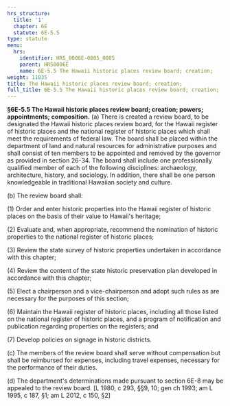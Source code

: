 ```yaml
---
hrs_structure:
  title: '1'
  chapter: 6E
  statute: 6E-5.5
type: statute
menu:
  hrs:
    identifier: HRS_0006E-0005_0005
    parent: HRS0006E
    name: 6E-5.5 The Hawaii historic places review board; creation;
weight: 11035
title: The Hawaii historic places review board; creation;
full_title: 6E-5.5 The Hawaii historic places review board; creation;
---
```

**§6E-5.5 The Hawaii historic places review board; creation; powers; appointments; composition.** (a) There is created a review board, to be designated the Hawaii historic places review board, for the Hawaii register of historic places and the national register of historic places which shall meet the requirements of federal law. The board shall be placed within the department of land and natural resources for administrative purposes and shall consist of ten members to be appointed and removed by the governor as provided in section 26-34\. The board shall include one professionally qualified member of each of the following disciplines: archaeology, architecture, history, and sociology. In addition, there shall be one person knowledgeable in traditional Hawaiian society and culture.

(b) The review board shall:

(1) Order and enter historic properties into the Hawaii register of historic places on the basis of their value to Hawaii's heritage;

(2) Evaluate and, when appropriate, recommend the nomination of historic properties to the national register of historic places;

(3) Review the state survey of historic properties undertaken in accordance with this chapter;

(4) Review the content of the state historic preservation plan developed in accordance with this chapter;

(5) Elect a chairperson and a vice-chairperson and adopt such rules as are necessary for the purposes of this section;

(6) Maintain the Hawaii register of historic places, including all those listed on the national register of historic places, and a program of notification and publication regarding properties on the registers; and

(7) Develop policies on signage in historic districts.

(c) The members of the review board shall serve without compensation but shall be reimbursed for expenses, including travel expenses, necessary for the performance of their duties.

(d) The department's determinations made pursuant to section 6E-8 may be appealed to the review board. [L 1980, c 293, §§9, 10; gen ch 1993; am L 1995, c 187, §1; am L 2012, c 150, §2]